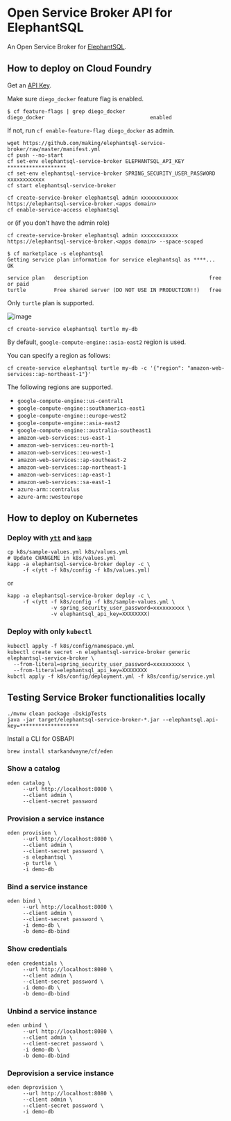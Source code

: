# Open Service Broker API for ElephantSQL

An Open Service Broker for [ElephantSQL](https://www.elephantsql.com/).

## How to deploy on Cloud Foundry

Get an [API Key](https://customer.elephantsql.com/apikeys).

Make sure `diego_docker` feature flag is enabled.

```
$ cf feature-flags | grep diego_docker
diego_docker                                  enabled
```

If not, run `cf enable-feature-flag diego_docker` as admin.

```
wget https://github.com/making/elephantsql-service-broker/raw/master/manifest.yml
cf push --no-start
cf set-env elephantsql-service-broker ELEPHANTSQL_API_KEY *******************
cf set-env elephantsql-service-broker SPRING_SECURITY_USER_PASSWORD xxxxxxxxxxxx
cf start elephantsql-service-broker
```

```
cf create-service-broker elephantsql admin xxxxxxxxxxxx https://elephantsql-service-broker.<apps domain>
cf enable-service-access elephantsql
```

or (if you don't have the admin role)

```
cf create-service-broker elephantsql admin xxxxxxxxxxxx https://elephantsql-service-broker.<apps domain> --space-scoped
```

```
$ cf marketplace -s elephantsql
Getting service plan information for service elephantsql as ****...
OK

service plan   description                                       free or paid
turtle         Free shared server (DO NOT USE IN PRODUCTION!!)   free
```

Only `turtle` plan is supported.

![image](https://user-images.githubusercontent.com/106908/80739197-01fa1580-8b51-11ea-897f-dbb6c830e1d9.png)

```
cf create-service elephantsql turtle my-db
```

By default, `google-compute-engine::asia-east2` region is used.

You can specify a region as follows:

```
cf create-service elephantsql turtle my-db -c '{"region": "amazon-web-services::ap-northeast-1"}'
```

The following regions are supported.

* `google-compute-engine::us-central1`
* `google-compute-engine::southamerica-east1`
* `google-compute-engine::europe-west2`
* `google-compute-engine::asia-east2`
* `google-compute-engine::australia-southeast1`
* `amazon-web-services::us-east-1`
* `amazon-web-services::eu-north-1`
* `amazon-web-services::eu-west-1`
* `amazon-web-services::ap-southeast-2`
* `amazon-web-services::ap-northeast-1`
* `amazon-web-services::ap-east-1`
* `amazon-web-services::sa-east-1`
* `azure-arm::centralus`
* `azure-arm::westeurope`

## How to deploy on Kubernetes

### Deploy with [`ytt`](https://get-ytt.io/) and [`kapp`](https://get-kapp.io/)

```
cp k8s/sample-values.yml k8s/values.yml
# Update CHANGEME in k8s/values.yml
kapp -a elephantsql-service-broker deploy -c \
     -f <(ytt -f k8s/config -f k8s/values.yml)
```

or

```
kapp -a elephantsql-service-broker deploy -c \
     -f <(ytt -f k8s/config -f k8s/sample-values.yml \
              -v spring_security_user_password=xxxxxxxxxx \
              -v elephantsql_api_key=XXXXXXXX)
```

### Deploy with only `kubectl`

```
kubectl apply -f k8s/config/namespace.yml
kubectl create secret -n elephantsql-service-broker generic elephantsql-service-broker \
  --from-literal=spring_security_user_password=xxxxxxxxxx \
  --from-literal=elephantsql_api_key=XXXXXXXX
kubctl apply -f k8s/config/deployment.yml -f k8s/config/service.yml
```

## Testing Service Broker functionalities locally

```
./mvnw clean package -DskipTests
java -jar target/elephantsql-service-broker-*.jar --elephantsql.api-key=*******************
```

Install a CLI for OSBAPI

```
brew install starkandwayne/cf/eden
```

### Show a catalog

```
eden catalog \
     --url http://localhost:8080 \
     --client admin \
     --client-secret password
```

### Provision a service instance

```
eden provision \
     --url http://localhost:8080 \
     --client admin \
     --client-secret password \
     -s elephantsql \
     -p turtle \
     -i demo-db
```

### Bind a service instance

```
eden bind \
     --url http://localhost:8080 \
     --client admin \
     --client-secret password \
     -i demo-db \
     -b demo-db-bind
```

### Show credentials

```
eden credentials \
     --url http://localhost:8080 \
     --client admin \
     --client-secret password \
     -i demo-db \
     -b demo-db-bind
```

### Unbind a service instance

```
eden unbind \
     --url http://localhost:8080 \
     --client admin \
     --client-secret password \
     -i demo-db \
     -b demo-db-bind
```

### Deprovision a service instance

```
eden deprovision \
     --url http://localhost:8080 \
     --client admin \
     --client-secret password \
     -i demo-db
```